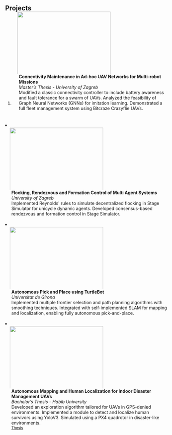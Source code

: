 <html lang="en">
<head>
  <meta charset="UTF-8">
  <meta name="viewport" content="width=device-width, initial-scale=1.0">
  <title>Projects</title>
  <style>
    /* CSS for consistent image sizing */
    .teaser {
      max-width: 100%; /* Ensures responsive resizing */
      height: auto; /* Maintains aspect ratio */
      width: 300px; /* Fixed width for consistency */
      max-height: 200px; /* Prevents the GIF from exceeding frame height */
      object-fit: cover; /* Fills the frame while maintaining proportions */
    }

    /* Remove numbering from the ordered list */
    .bibliography {
      list-style-type: none;
      padding: 0;
      margin: 0;
    }

    .bibliography li {
      margin-bottom: 20px;
    }
  </style>
</head>

<body>
  <h2 id="projects" style="margin: 2px 0px -15px;">Projects</h2>

  <div class="projects">
  <ol class="bibliography">

  <li>
    <div class="pub-row">
      <div class="col-sm-3 abbr" style="position: relative;padding-right: 15px;padding-left: 15px;">
        <img src="assets/project_imgs/explore.gif" class="teaser">
      </div>
      <div class="col-sm-9" style="position: relative;width: 100%;padding-right: 15px;padding-left: 20px;">
        <div class="title"><strong>Connectivity Maintenance in Ad-hoc UAV Networks for Multi-robot Missions</strong></div>
        <div class="affiliation"><em>Master’s Thesis - University of Zagreb</em></div>
        <div class="description">Modified a classic connectivity controller to include battery awareness and fault tolerance for a swarm of UAVs. Analyzed the feasibility of Graph Neural Networks (GNNs) for imitation learning. Demonstrated a full fleet management system using Bitcraze Crazyflie UAVs.</div>
      </div>
      </div>
    </div>
  </li>

  <br>

  <li>
    <div class="pub-row">
      <div class="col-sm-3 abbr" style="position: relative;padding-right: 15px;padding-left: 15px;">
        <img src="assets/project_imgs/reynolds.gif" class="teaser">
      </div>
      <div class="col-sm-9" style="position: relative;width: 100%;padding-right: 15px;padding-left: 20px;">
        <div class="title"><strong>Flocking, Rendezvous and Formation Control of Multi Agent Systems</strong></div>
        <div class="affiliation"><em>University of Zagreb</em></div>
        <div class="description">Implemented Reynolds' rules to simulate decentralized flocking in Stage Simulator for unicycle dynamic agents. Developed consensus-based rendezvous and formation control in Stage Simulator.</div>
      </div>
    </div>
  </li>

  <br>

  <li>
    <div class="pub-row">
      <div class="col-sm-3 abbr" style="position: relative;padding-right: 15px;padding-left: 15px;">
        <img src="assets/project_imgs/nak.gif" class="teaser">
      </div>
      <div class="col-sm-9" style="position: relative;width: 100%;padding-right: 15px;padding-left: 20px;">
        <div class="title"><strong>Autonomous Pick and Place using TurtleBot</strong></div>
        <div class="affiliation"><em>Universitat de Girona</em></div>
        <div class="description">Implemented multiple frontier selection and path planning algorithms with smoothing techniques. Integrated with self-implemented SLAM for mapping and localization, enabling fully autonomous pick-and-place.</div>
      </div>
    </div>
  </li>

  <br>

  <li>
      <div class="pub-row">
        <div class="col-sm-3 abbr" style="position: relative;padding-right: 15px;padding-left: 15px;">
          <img src="assets/project_imgs/capstone1.gif" class="teaser img-fluid z-depth-1">
        </div>
        <div class="col-sm-9" style="position: relative;width: 100%;padding-right: 15px;padding-left: 20px;">
          <div class="title"><strong>Autonomous Mapping and Human Localization for Indoor Disaster Management UAVs</strong></div>
          <div class="periodical"><em>Bachelor’s Thesis - Habib University</em></div>
          <div class="description">Developed an exploration algorithm tailored for UAVs in GPS-denied environments. Implemented a module to detect and localize human survivors using YoloV3. Simulated using a PX4 quadrotor in disaster-like environments.</div>
          <div class="links">
            <a href="https://hira.habib.edu.pk/jspui/handle/123456789/476" class="btn btn-primary btn-sm z-depth-0" role="button" target="_blank" style="font-size:12px;">Thesis</a>
          </div>
        </div>
      </div>
  </li>


  </ol>
  </div>
</body>



<!-- <li>
<div class="pub-row">
  <div class="col-sm-3 abbr" style="position: relative;padding-right: 15px;padding-left: 15px;">
    <img src="assets/paper_imgs/p1.png" class="teaser img-fluid z-depth-1">
  </div>
  <div class="col-sm-9" style="position: relative;width: 100%;padding-right: 15px;padding-left: 20px;">
    <div class="title">Collaborative Multi-UAV Exploration for Search and Rescue</div>
    <div class="affiliation"><em>University of Girona</em></div>
    <div class="description">Implemented multi-UAV exploration strategy to achieve maximum coverage and localize humans. Developed a 'human-aware' exploration algorithm that improves the time taken to localize humans.</div>
  </div>
</div>
</li> -->